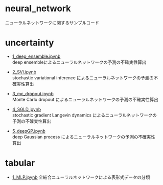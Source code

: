 # neural_network
ニューラルネットワークに関するサンプルコード

# uncertainty
- [1_deep_ensemble.ipynb](https://github.com/toshi-4886/neural_network/blob/main/uncertainty/1_deep_ensemble.ipynb)  
deep ensembleによるニューラルネットワークの予測の不確実性算出

- [2_SVI.ipynb](https://github.com/toshi-4886/neural_network/blob/main/uncertainty/2_SVI.ipynb)  
stochastic variational inference によるニューラルネットワークの予測の不確実性算出

- [3_mc_dropout.ipynb](https://github.com/toshi-4886/neural_network/blob/main/uncertainty/3_mc_dropout.ipynb)  
Monte Carlo dropout によるニューラルネットワークの予測の不確実性算出

- [4_SGLD.ipynb](https://github.com/toshi-4886/neural_network/blob/main/uncertainty/4_SGLD.ipynb)  
stochastic gradient Langevin dynamics によるニューラルネットワークの予測の不確実性算出

- [5_deepGP.ipynb](https://github.com/toshi-4886/neural_network/blob/main/uncertainty/5_deepGP.ipynb)  
deep Gaussian process によるニューラルネットワークの予測の不確実性算出
  
# tabular
- [1_MLP.ipynb](https://github.com/toshi-4886/neural_network/blob/main/tabular/1_MLP.ipynb)
全結合ニューラルネットワークによる表形式データの分類

